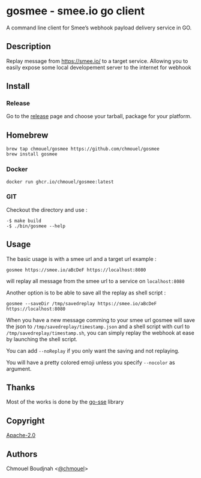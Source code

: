 # gosmee  - smee.io go client

A command line client for Smee’s webhook payload delivery service in GO.

## Description

Replay message from <https://smee.io/> to a target service. Allowing you to
easily expose some local developement server to the internet for webhook

## Install

### Release

Go to  the [release](https://github.com/chmouel/gosmee/releases) page and choose your tarball, package for your platform.

## Homebrew

```
brew tap chmouel/gosmee https://github.com/chmouel/gosmee
brew install gosmee
```

### Docker

```
docker run ghcr.io/chmouel/gosmee:latest
```

### GIT

Checkout the directory and use :
```shell
-$ make build
-$ ./bin/gosmee --help
```

## Usage

The basic usage is with a smee url and a target url example :

```shell
gosmee https://smee.io/aBcDeF https://localhost:8080
```

will replay all message from the smee url to a service on `localhost:8080`

Another option is to be able to save all the replay as shell script :

```shell
gosmee --saveDir /tmp/savedreplay https://smee.io/aBcDeF https://localhost:8080
```

When you have a new message comming to your smee url gosmee will save the json to
`/tmp/savedreplay/timestamp.json` and a shell script with curl to
`/tmp/savedreplay/timestamp.sh`, you can simply replay the webhook at ease by
launching the shell script.

You can add `--noReplay` if you only want the saving and not replaying.

You will have a pretty colored emoji unless you specify `--nocolor` as argument.

## Thanks

Most of the works is done by the [go-sse](github.com/r3labs/sse) library

## Copyright

[Apache-2.0](./LICENSE)

## Authors

Chmouel Boudjnah <[@chmouel](https://twitter.com/chmouel)>
